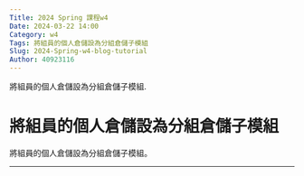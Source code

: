 ```yaml
---
Title: 2024 Spring 課程w4
Date: 2024-03-22 14:00
Category: w4
Tags: 將組員的個人倉儲設為分組倉儲子模組
Slug: 2024-Spring-w4-blog-tutorial
Author: 40923116
---
```


將組員的個人倉儲設為分組倉儲子模組.

<!-- PELICAN_END_SUMMARY -->

# 將組員的個人倉儲設為分組倉儲子模組
將組員的個人倉儲設為分組倉儲子模組。

--------